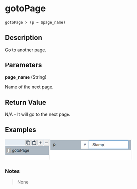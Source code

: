 # gotoPage

	gotoPage > (p = $page_name)

## Description

Go to another page.

## Parameters

**page_name** (String)

Name of the next page.

## Return Value

N/A - It will go to the next page.

## Examples

![](gotoPage.png?raw=true)

### Notes
> None

